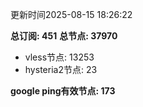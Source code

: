 更新时间2025-08-15 18:26:22

**总订阅: 451**
**总节点: 37970**
- vless节点: 13253
- hysteria2节点: 23

**google ping有效节点: 173**
